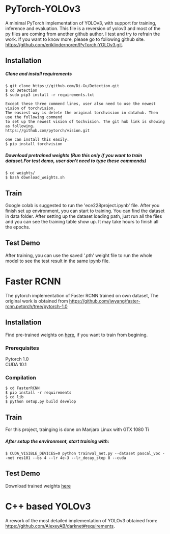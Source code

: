 # PyTorch-YOLOv3
A minimal PyTorch implementation of YOLOv3, with support for training, inference and evaluation. This file is a reversion of yolov3 and most of the py files are coming from another github author. I test and try to refrain the work. If you want to know more, please go to following github site. https://github.com/eriklindernoren/PyTorch-YOLOv3.git.

## Installation
##### Clone and install requirements
    $ git clone https://github.com/Di-Gu/Detection.git
    $ cd Detection
    $ sudo pip3 install -r requirements.txt
    
    Except these three commend lines, user also need to use the newest vision of torchvision. 
    The easiest way is delete the original torchvision in datahub. Then use the following commend 
    to set up the newest vision of tochvision. The git hub link is showing as following.
    https://github.com/pytorch/vision.git
    
    one can install this easily.
    $ pip install torchvision

##### Download pretrained weights (Run this only if you want to train dataset.For test demo, user don't need to type these commends)

    $ cd weights/
    $ bash download_weights.sh
    
## Train

Google colab is suggested to run the 'ece228project.ipynb' file. After you finish set up environment, you can start to training. You can find the dataset in data folder. After setting up the dataset loading path, just run all the files and you can see the training table show up. It may take hours to finish all the epochs.

## Test Demo

After training, you can use the saved '.pth' weight file to run the whole model to see the test result in the same ipynb file. 

# Faster RCNN
The pytorch implementation of Faster RCNN trained on own dataset, The original work is obtained from https://github.com/jwyang/faster-rcnn.pytorch/tree/pytorch-1.0

## Installation
Find pre-trained weights on [here](https://www.dropbox.com/s/iev3tkbz5wyyuz9/resnet101_caffe.pth?dl=0), if you want to train from begining.

### Prerequisites
Pytorch 1.0\
CUDA 10.1
### Compilation
```
$ cd FasterRCNN
$ pip install -r requirements 
$ cd lib
$ python setup.py build develop
```

## Train
For this project, trainging is done on Manjaro Linux with GTX 1080 Ti
##### After setup the environment, start training with:
```
$ CUDA_VISIBLE_DEVICES=0 python trainval_net.py --dataset pascal_voc --net res101 --bs 4 --lr 4e-3 --lr_decay_step 8 --cuda
```

## Test Demo
Download trained weights [here]()

# C++ based YOLOv3
A rework of the most detailed implementation of YOLOv3 obtained from: https://github.com/AlexeyAB/darknet#requirements.

